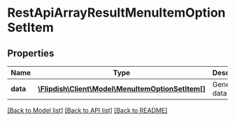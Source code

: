 # RestApiArrayResultMenuItemOptionSetItem

## Properties
Name | Type | Description | Notes
------------ | ------------- | ------------- | -------------
**data** | [**\Flipdish\Client\Model\MenuItemOptionSetItem[]**](MenuItemOptionSetItem.md) | Generic data object. | 

[[Back to Model list]](../README.md#documentation-for-models) [[Back to API list]](../README.md#documentation-for-api-endpoints) [[Back to README]](../README.md)


